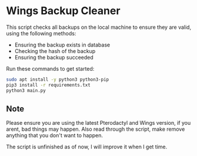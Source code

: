 # Wings Backup Cleaner

This script checks all backups on the local machine to ensure they are valid, using the following methods:

- Ensuring the backup exists in database
- Checking the hash of the backup
- Ensuring the backup succeeded

Run these commands to get started:

```bash
sudo apt install -y python3 python3-pip
pip3 install -r requirements.txt
python3 main.py
```

## Note

Please ensure you are using the latest Pterodactyl and Wings version, if you arent, bad things may happen.
Also read through the script, make remove anything that you don't want to happen.

The script is unfinished as of now, I will improve it when I get time.
